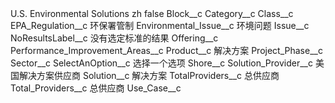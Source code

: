 <?xml version="1.0" encoding="UTF-8"?>
<CustomMetadata xmlns="http://soap.sforce.com/2006/04/metadata" xmlns:xsi="http://www.w3.org/2001/XMLSchema-instance" xmlns:xsd="http://www.w3.org/2001/XMLSchema">
    <label>U.S. Environmental Solutions zh</label>
    <protected>false</protected>
    <values>
        <field>Block__c</field>
        <value xsi:nil="true"/>
    </values>
    <values>
        <field>Category__c</field>
        <value xsi:nil="true"/>
    </values>
    <values>
        <field>Class__c</field>
        <value xsi:nil="true"/>
    </values>
    <values>
        <field>EPA_Regulation__c</field>
        <value xsi:type="xsd:string">环保署管制</value>
    </values>
    <values>
        <field>Environmental_Issue__c</field>
        <value xsi:type="xsd:string">环境问题</value>
    </values>
    <values>
        <field>Issue__c</field>
        <value xsi:nil="true"/>
    </values>
    <values>
        <field>NoResultsLabel__c</field>
        <value xsi:type="xsd:string">没有选定标准的结果</value>
    </values>
    <values>
        <field>Offering__c</field>
        <value xsi:nil="true"/>
    </values>
    <values>
        <field>Performance_Improvement_Areas__c</field>
        <value xsi:nil="true"/>
    </values>
    <values>
        <field>Product__c</field>
        <value xsi:type="xsd:string">解决方案</value>
    </values>
    <values>
        <field>Project_Phase__c</field>
        <value xsi:nil="true"/>
    </values>
    <values>
        <field>Sector__c</field>
        <value xsi:nil="true"/>
    </values>
    <values>
        <field>SelectAnOption__c</field>
        <value xsi:type="xsd:string">选择一个选项</value>
    </values>
    <values>
        <field>Shore__c</field>
        <value xsi:nil="true"/>
    </values>
    <values>
        <field>Solution_Provider__c</field>
        <value xsi:type="xsd:string">美国解决方案供应商</value>
    </values>
    <values>
        <field>Solution__c</field>
        <value xsi:type="xsd:string">解决方案</value>
    </values>
    <values>
        <field>TotalProviders__c</field>
        <value xsi:type="xsd:string">总供应商</value>
    </values>
    <values>
        <field>Total_Providers__c</field>
        <value xsi:type="xsd:string">总供应商</value>
    </values>
    <values>
        <field>Use_Case__c</field>
        <value xsi:nil="true"/>
    </values>
</CustomMetadata>
